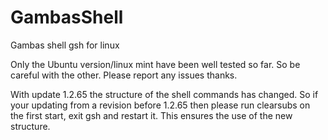 # GambasShell
Gambas shell gsh for linux

Only the Ubuntu version/linux mint have been well tested so far.
So be careful with the other. Please report any issues thanks.

With update 1.2.65 the structure of the shell commands has changed.
So if your updating from a revision before 1.2.65 then please run clearsubs on the
first start, exit gsh and restart it. This ensures the use of the new structure.
